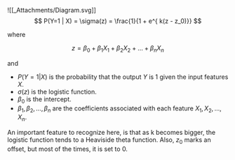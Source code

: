 ![[_Attachments/Diagram.svg]]
$$
P(Y=1 | X) = \sigma(z) = \frac{1}{1 + e^{ k(z - z_0)}}
$$

where

$$
z = \beta_0 + \beta_1 X_1 + \beta_2 X_2 + \ldots + \beta_n X_n
$$

and

- $P(Y=1 | X)$ is the probability that the output $Y$ is 1 given the input features $X$.
- $\sigma(z)$ is the logistic function.
- $\beta_0$ is the intercept.
- $\beta_1, \beta_2, \ldots, \beta_n$ are the coefficients associated with each feature $X_1, X_2, \ldots, X_n$.

An important feature to recognize here, is that as k becomes bigger, the logistic function tends to a Heaviside theta function. Also, $z_0$ marks an offset, but most of the times, it is set to 0.

